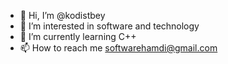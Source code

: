 - 👋 Hi, I’m @kodistbey
- 👀 I’m interested in software and technology 
- 🌱 I’m currently learning C++
- 📫 How to reach me softwarehamdi@gmail.com

<!---
kodistbey/kodistbey is a ✨ special ✨ repository because its `README.md` (this file) appears on your GitHub profile.
You can click the Preview link to take a look at your changes.
--->
